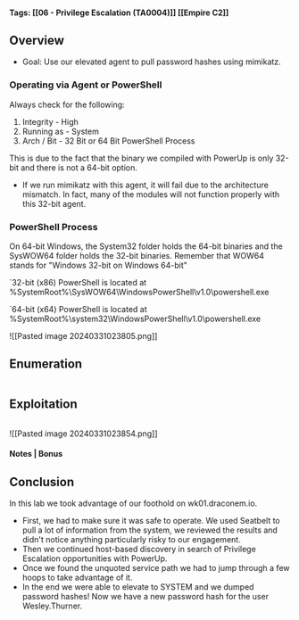 #### Tags: [[06 - Privilege Escalation (TA0004)]] [[Empire C2]]

## Overview 
- Goal: Use our elevated agent to pull password hashes using mimikatz. 

### Operating via Agent or PowerShell
Always check for the following:
1. Integrity - High
2. Running as - System
3. Arch / Bit - 32 Bit or 64 Bit PowerShell Process

This is due to the fact that the binary we compiled with PowerUp is only 32-bit and there is not a 64-bit option.
- If we run mimikatz with this agent, it will fail due to the architecture mismatch. In fact, many of the modules will not function properly with this 32-bit agent. 

### PowerShell Process
On 64-bit Windows, the System32 folder holds the 64-bit binaries and the SysWOW64 folder holds the 32-bit binaries. Remember that WOW64 stands for "Windows 32-bit on Windows 64-bit"

`32-bit (x86) PowerShell is located at %SystemRoot%\SysWOW64\WindowsPowerShell\v1.0\powershell.exe

`64-bit (x64) PowerShell is located at %SystemRoot%\system32\WindowsPowerShell\v1.0\powershell.exe



![[Pasted image 20240331023805.png]]
## Enumeration 

```markdown
```

## Exploitation 

```markdown
```

![[Pasted image 20240331023854.png]]

#### Notes | Bonus


## Conclusion
In this lab we took advantage of our foothold on wk01.draconem.io. 
- First, we had to make sure it was safe to operate. We used Seatbelt to pull a lot of information from the system, we reviewed the results and didn't notice anything particularly risky to our engagement.
- Then we continued host-based discovery in search of Privilege Escalation opportunities with PowerUp. 
- Once we found the unquoted service path we had to jump through a few hoops to take advantage of it. 
- In the end we were able to elevate to SYSTEM and we dumped password hashes! Now we have a new password hash for the user Wesley.Thurner.